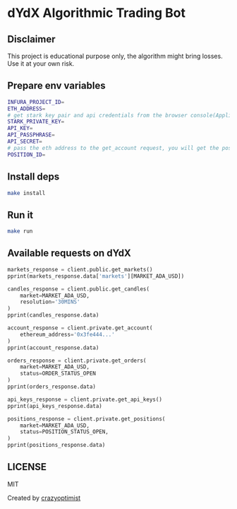 # dYdX Algorithmic Trading Bot

## Disclaimer

This project is educational purpose only, the algorithm might bring losses. Use it at your own risk.

## Prepare env variables

```bash
INFURA_PROJECT_ID=
ETH_ADDRESS=
# get stark key pair and api credentials from the browser console(Application Tab -> Local Storage) when you login the to dashboard
STARK_PRIVATE_KEY=
API_KEY=
API_PASSPHRASE=
API_SECRET=
# pass the eth address to the get_account request, you will get the positionId back
POSITION_ID=
```

## Install deps

```bash
make install
```

## Run it

```bash
make run
```

## Available requests on dYdX

```python
markets_response = client.public.get_markets()
pprint(markets_response.data['markets'][MARKET_ADA_USD])

candles_response = client.public.get_candles(
    market=MARKET_ADA_USD,
    resolution='30MINS'
)
pprint(candles_response.data)

account_response = client.private.get_account(
    ethereum_address='0x3fe444...'
)
pprint(account_response.data)

orders_response = client.private.get_orders(
    market=MARKET_ADA_USD,
    status=ORDER_STATUS_OPEN
)
pprint(orders_response.data)

api_keys_response = client.private.get_api_keys()
pprint(api_keys_response.data)

positions_response = client.private.get_positions(
    market=MARKET_ADA_USD,
    status=POSITION_STATUS_OPEN,
)
pprint(positions_response.data)
```

## LICENSE
MIT

Created by [crazyoptimist](https://github.com/crazyopimist)
